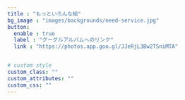 ```yaml
---
title : "もっといろんな絵"
bg_image : "images/backgrounds/need-service.jpg"
button:
  enable : true
  label : "グーグルアルバムへのリンク"
  link : "https://photos.app.goo.gl/JJeRjL3Bw2TSniMTA"


# custom style
custom_class: ""
custom_attributes: ""
custom_css: ""
---
```

